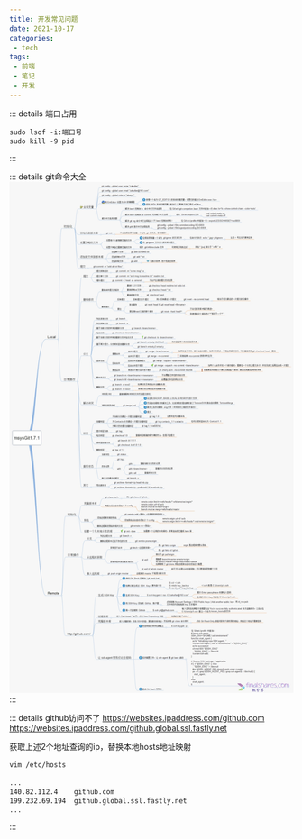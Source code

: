 ```yaml
---
title: 开发常见问题
date: 2021-10-17
categories:
 - tech
tags:
 - 前端
 - 笔记
 - 开发
---
```


::: details 端口占用
```shell script
sudo lsof -i:端口号
sudo kill -9 pid
```
:::

::: details git命令大全
![git命令大全](/img/git-directive.png)
:::

::: details github访问不了
https://websites.ipaddress.com/github.com
https://websites.ipaddress.com/github.global.ssl.fastly.net

获取上述2个地址查询的ip，替换本地hosts地址映射
```shell script
vim /etc/hosts

...
140.82.112.4    github.com
199.232.69.194  github.global.ssl.fastly.net
...

```
:::


